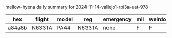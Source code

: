 mellow-hyena daily summary for 2024-11-14-vallejo1-rpi3a-uat-978

|hex|flight|model|reg|emergency|mil|weirdo|
|--|--|--|--|--|--|--|
|a84a8b|N633TA|PA44|N633TA|none|F|F|

